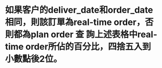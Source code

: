 # 如果客户的deliver_date和order_date相同，則該訂單為real-time order，否則都為plan order 查 詢上述表格中real-time order所佔的百分比，四捨五入到小數點後2位。